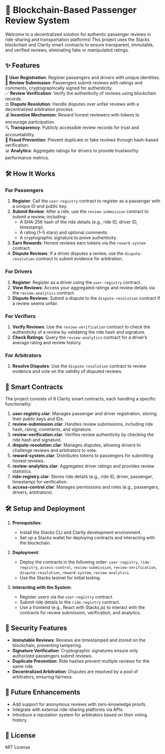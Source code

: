 # 🚗 Blockchain-Based Passenger Review System

Welcome to a decentralized solution for authentic passenger reviews in ride-sharing and transportation platforms! This project uses the Stacks blockchain and Clarity smart contracts to ensure transparent, immutable, and verified reviews, eliminating fake or manipulated ratings.

## ✨ Features

🔐 **User Registration**: Register passengers and drivers with unique identities.  
📝 **Review Submission**: Passengers submit reviews with ratings and comments, cryptographically signed for authenticity.  
✅ **Review Verification**: Verify the authenticity of reviews using blockchain records.  
⚖️ **Dispute Resolution**: Handle disputes over unfair reviews with a decentralized arbitration process.  
💰 **Incentive Mechanism**: Reward honest reviewers with tokens to encourage participation.  
🔍 **Transparency**: Publicly accessible review records for trust and accountability.  
🚫 **Fraud Prevention**: Prevent duplicate or fake reviews through hash-based verification.  
📊 **Analytics**: Aggregate ratings for drivers to provide trustworthy performance metrics.

## 🛠 How It Works

### For Passengers
1. **Register**: Call the `user-registry` contract to register as a passenger with a unique ID and public key.  
2. **Submit Review**: After a ride, use the `review-submission` contract to submit a review, including:
   - A SHA-256 hash of the ride details (e.g., ride ID, driver ID, timestamp).  
   - A rating (1–5 stars) and optional comments.  
   - A cryptographic signature to prove authenticity.  
3. **Earn Rewards**: Honest reviews earn tokens via the `reward-system` contract.  
4. **Dispute Reviews**: If a driver disputes a review, use the `dispute-resolution` contract to submit evidence for arbitration.

### For Drivers
1. **Register**: Register as a driver using the `user-registry` contract.  
2. **View Reviews**: Access your aggregated ratings and review details via the `review-analytics` contract.  
3. **Dispute Reviews**: Submit a dispute to the `dispute-resolution` contract if a review seems unfair.

### For Verifiers
1. **Verify Reviews**: Use the `review-verification` contract to check the authenticity of a review by validating the ride hash and signature.  
2. **Check Ratings**: Query the `review-analytics` contract for a driver’s average rating and review history.

### For Arbitrators
1. **Resolve Disputes**: Use the `dispute-resolution` contract to review evidence and vote on the validity of disputed reviews.

## 📂 Smart Contracts

The project consists of 8 Clarity smart contracts, each handling a specific functionality:

1. **user-registry.clar**: Manages passenger and driver registration, storing their public keys and IDs.  
2. **review-submission.clar**: Handles review submissions, including ride hash, rating, comments, and signature.  
3. **review-verification.clar**: Verifies review authenticity by checking the ride hash and signature.  
4. **dispute-resolution.clar**: Manages disputes, allowing drivers to challenge reviews and arbitrators to vote.  
5. **reward-system.clar**: Distributes tokens to passengers for submitting honest reviews.  
6. **review-analytics.clar**: Aggregates driver ratings and provides review statistics.  
7. **ride-registry.clar**: Stores ride details (e.g., ride ID, driver, passenger, timestamp) for verification.  
8. **access-control.clar**: Manages permissions and roles (e.g., passengers, drivers, arbitrators).

## 🛠 Setup and Deployment

1. **Prerequisites**:
   - Install the Stacks CLI and Clarity development environment.
   - Set up a Stacks wallet for deploying contracts and interacting with the blockchain.

2. **Deployment**:
   - Deploy the contracts in the following order: `user-registry`, `ride-registry`, `access-control`, `review-submission`, `review-verification`, `dispute-resolution`, `reward-system`, `review-analytics`.
   - Use the Stacks testnet for initial testing.

3. **Interacting with the System**:
   - Register users via the `user-registry` contract.
   - Submit ride details to the `ride-registry` contract.
   - Use a frontend (e.g., React with Stacks.js) to interact with the contracts for review submission, verification, and analytics.

## 🔐 Security Features
- **Immutable Reviews**: Reviews are timestamped and stored on the blockchain, preventing tampering.  
- **Signature Verification**: Cryptographic signatures ensure only authorized passengers submit reviews.  
- **Duplicate Prevention**: Ride hashes prevent multiple reviews for the same ride.  
- **Decentralized Arbitration**: Disputes are resolved by a pool of arbitrators, ensuring fairness.

## 🚀 Future Enhancements
- Add support for anonymous reviews with zero-knowledge proofs.  
- Integrate with external ride-sharing platforms via APIs.  
- Introduce a reputation system for arbitrators based on their voting history.

## 📜 License
MIT License